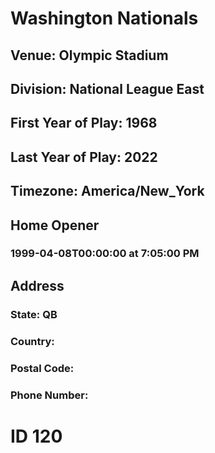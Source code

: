 # Washington Nationals
## Venue: Olympic Stadium
## Division: National League East
## First Year of Play: 1968
## Last Year of Play: 2022
## Timezone: America/New_York
## Home Opener
### 1999-04-08T00:00:00 at 7:05:00 PM
## Address
### 
### State: QB
### Country: 
### Postal Code: 
### Phone Number: 
# ID 120